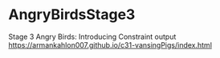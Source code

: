 # AngryBirdsStage3
Stage 3 Angry Birds: Introducing Constraint
output https://armankahlon007.github.io/c31-vansingPigs/index.html
